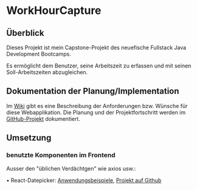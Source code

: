 # WorkHourCapture

## Überblick

Dieses Projekt ist mein Capstone-Projekt des neuefische Fullstack Java Development Bootcamps.

Es ermöglicht dem Benutzer, seine Arbeitszeit zu erfassen und mit seinen Soll-Arbeitszeiten abzugleichen.

## Dokumentation der Planung/Implementation

Im [Wiki](https://github.com/CarstenKremser/workhourcapture/wiki) gibt es eine Beschreibung der Anforderungen bzw. Wünsche für diese Webapplikation. Die Planung und der Projektfortschritt werden im [GitHub-Projekt](https://github.com/users/CarstenKremser/projects/1) dokumentiert.

## Umsetzung

### benutzte Komponenten im Frontend

Ausser den "üblichen Verdächtgen" wie axios usw.:

• React-Datepicker: [Anwendungsbeispiele](https://reactdatepicker.com), [Projekt auf Github](https://github.com/Hacker0x01/react-datepicker/)